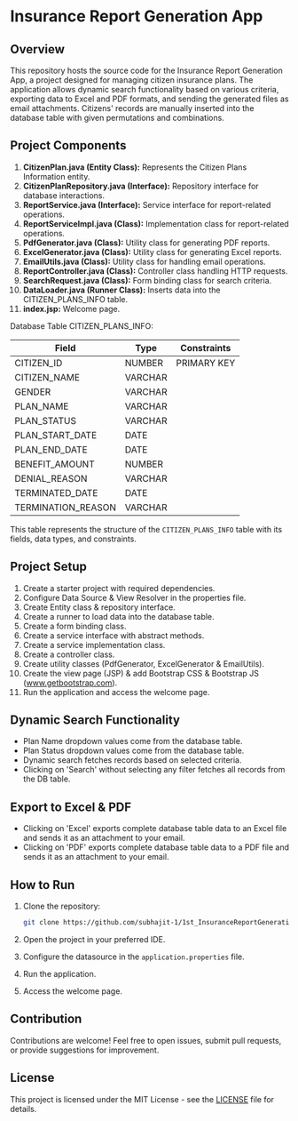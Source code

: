 # Insurance Report Generation App

## Overview

This repository hosts the source code for the Insurance Report Generation App, a project designed for managing citizen insurance plans. The application allows dynamic search functionality based on various criteria, exporting data to Excel and PDF formats, and sending the generated files as email attachments. Citizens' records are manually inserted into the database table with given permutations and combinations.

## Project Components

1. **CitizenPlan.java (Entity Class):** Represents the Citizen Plans Information entity.
2. **CitizenPlanRepository.java (Interface):** Repository interface for database interactions.
3. **ReportService.java (Interface):** Service interface for report-related operations.
4. **ReportServiceImpl.java (Class):** Implementation class for report-related operations.
5. **PdfGenerator.java (Class):** Utility class for generating PDF reports.
6. **ExcelGenerator.java (Class):** Utility class for generating Excel reports.
7. **EmailUtils.java (Class):** Utility class for handling email operations.
8. **ReportController.java (Class):** Controller class handling HTTP requests.
9. **SearchRequest.java (Class):** Form binding class for search criteria.
10. **DataLoader.java (Runner Class):** Inserts data into the CITIZEN_PLANS_INFO table.
11. **index.jsp:** Welcome page.

Database Table
CITIZEN_PLANS_INFO:


| Field            | Type          | Constraints                 |
|------------------|---------------|-----------------------------|
| CITIZEN_ID       | NUMBER        | PRIMARY KEY                 |
| CITIZEN_NAME     | VARCHAR       |                             |
| GENDER           | VARCHAR       |                             |
| PLAN_NAME        | VARCHAR       |                             |
| PLAN_STATUS      | VARCHAR       |                             |
| PLAN_START_DATE  | DATE          |                             |
| PLAN_END_DATE    | DATE          |                             |
| BENEFIT_AMOUNT   | NUMBER        |                             |
| DENIAL_REASON    | VARCHAR       |                             |
| TERMINATED_DATE  | DATE          |                             |
| TERMINATION_REASON | VARCHAR     |                             |

This table represents the structure of the `CITIZEN_PLANS_INFO` table with its fields, data types, and constraints.

## Project Setup

1. Create a starter project with required dependencies.
2. Configure Data Source & View Resolver in the properties file.
3. Create Entity class & repository interface.
4. Create a runner to load data into the database table.
5. Create a form binding class.
6. Create a service interface with abstract methods.
7. Create a service implementation class.
8. Create a controller class.
9. Create utility classes (PdfGenerator, ExcelGenerator & EmailUtils).
10. Create the view page (JSP) & add Bootstrap CSS & Bootstrap JS (www.getbootstrap.com).
11. Run the application and access the welcome page.


## Dynamic Search Functionality

- Plan Name dropdown values come from the database table.
- Plan Status dropdown values come from the database table.
- Dynamic search fetches records based on selected criteria.
- Clicking on 'Search' without selecting any filter fetches all records from the DB table.

## Export to Excel & PDF

- Clicking on 'Excel' exports complete database table data to an Excel file and sends it as an attachment to your email.
- Clicking on 'PDF' exports complete database table data to a PDF file and sends it as an attachment to your email.

## How to Run

1. Clone the repository:

   ```bash
   git clone https://github.com/subhajit-1/1st_InsuranceReportGeneration-App.git
   ```

2. Open the project in your preferred IDE.

3. Configure the datasource in the `application.properties` file.

4. Run the application.

5. Access the welcome page.

## Contribution

Contributions are welcome! Feel free to open issues, submit pull requests, or provide suggestions for improvement.

## License

This project is licensed under the MIT License - see the [LICENSE](LICENSE) file for details.
